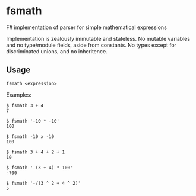 # fsmath

F# implementation of parser for simple mathematical expressions

Implementation is zealously immutable and stateless. No mutable variables and no type/module fields, aside from constants. No types except for discriminated unions, and no inheritence.

## Usage

```
fsmath <expression>
```

Examples:
```
$ fsmath 3 + 4
7

$ fsmath '-10 * -10'
100

$ fsmath -10 x -10
100

$ fsmath 3 + 4 + 2 + 1
10

$ fsmath '-(3 + 4) * 100'
-700

$ fsmath '-/(3 ^ 2 + 4 ^ 2)'
5
```
